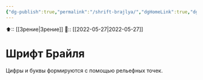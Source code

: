 ```yaml
---
{"dg-publish":true,"permalink":"/shrift-brajlya/","dgHomeLink":true,"dgPassFrontmatter":false}
---
```



⬆:: [[Зрение|Зрение]]
📅:: [[2022-05-27|2022-05-27]]

# Шрифт Брайля
Цифры и буквы формируются с помощью рельефных точек.